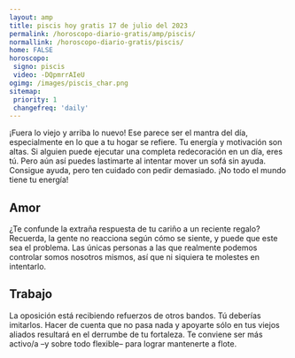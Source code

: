 ```yaml
---
layout: amp
title: piscis hoy gratis 17 de julio del 2023 
permalink: /horoscopo-diario-gratis/amp/piscis/
normallink: /horoscopo-diario-gratis/piscis/
home: FALSE
horoscopo:
 signo: piscis
 video: -DQpmrrAIeU
ogimg: /images/piscis_char.png
sitemap:
 priority: 1
 changefreq: 'daily'
---
```



¡Fuera lo viejo y arriba lo nuevo! Ese parece ser el mantra del día, especialmente en lo que a tu hogar se refiere. Tu energía y motivación son altas. Si alguien puede ejecutar una completa redecoración en un día, eres tú. Pero aún así puedes lastimarte al intentar mover un sofá sin ayuda. Consigue ayuda, pero ten cuidado con pedir demasiado. ¡No todo el mundo tiene tu energía!

## Amor

¿Te confunde la extraña respuesta de tu cariño a un reciente regalo? Recuerda, la gente no reacciona según cómo se siente, y puede que este sea el problema. Las únicas personas a las que realmente podemos controlar somos nosotros mismos, así que ni siquiera te molestes en intentarlo.

## Trabajo

La oposición está recibiendo refuerzos de otros bandos. Tú deberías imitarlos. Hacer de cuenta que no pasa nada y apoyarte sólo en tus viejos aliados resultará en el derrumbe de tu fortaleza. Te conviene ser más activo/a –y sobre todo flexible– para lograr mantenerte a flote.
